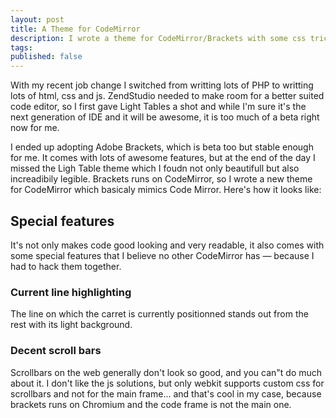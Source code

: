 ```yaml
---
layout: post
title: A Theme for CodeMirror
description: I wrote a theme for CodeMirror/Brackets with some css trickery in it.
tags:
published: false
---
```

With my recent job change I switched from writting lots of PHP to writting lots of html, css and js. ZendStudio needed to make room for a better suited code editor, so I first gave Light Tables a shot and while I'm sure it's the next generation of IDE and it will be awesome, it is too much of a beta right now for me.

I ended up adopting Adobe Brackets, which is beta too but stable enough for me. It comes with lots of awesome features, but at the end of the day I missed the Ligh Table theme which I foudn not only beautifull but also increadibily legible. Brackets runs on CodeMirror, so I wrote a new theme for CodeMirror which basicaly mimics Code Mirror. Here's how it looks like:

## Special features

It's not only makes code good looking and very readable, it also comes with some special features that I believe no other CodeMirror has — because I had to hack them together.


### Current line highlighting

The line on which the carret is currently positionned stands out from the rest with its light background.


### Decent scroll bars

Scrollbars on the web generally don't look so good, and you can"t do much about it. I don't like the js solutions, but only webkit supports custom css for scrollbars and not for the main frame... and that's cool in my case, because brackets runs on Chromium and the code frame is not the main one.